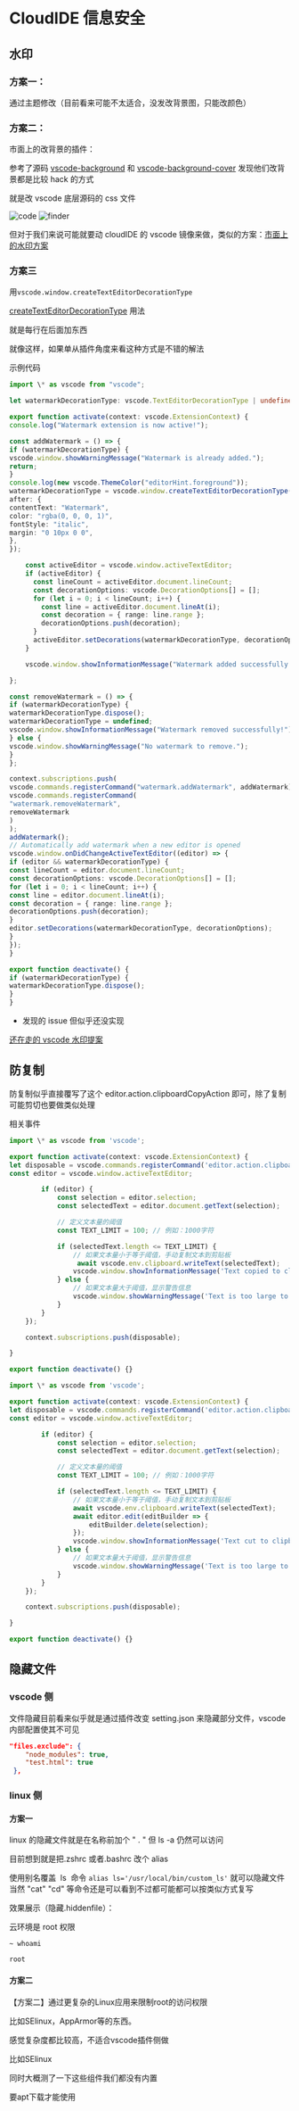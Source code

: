# CloudIDE 信息安全

## 水印

### 方案一：

通过主题修改（目前看来可能不太适合，没发改背景图，只能改颜色）

### 方案二：

市面上的改背景的插件：

参考了源码 [vscode-background](https://github.com/shalldie/vscode-background) 和 [vscode-background-cover](https://github.com/AShujiao/vscode-background-cover) 发现他们改背景都是比较 hack 的方式

就是改 vscode 底层源码的 css 文件

![code](/imgs/internship/cloudIDE/code.png)
![finder](/imgs/internship/cloudIDE/finder.png)

但对于我们来说可能就要动 cloudIDE 的 vscode 镜像来做，类似的方案：[市面上的水印方案](https://github.com/Ricbet/blog/blob/master/src/article/13.%E4%BB%8E%E6%B0%B4%E5%8D%B0%E6%8F%92%E4%BB%B6%E5%88%B0%E4%BF%AE%E6%94%B9CloudStudio%E6%9E%84%E5%BB%BA%E6%96%B9%E5%BC%8F.md)

### 方案三

用`vscode.window.createTextEditorDecorationType`

[createTextEditorDecorationType](https://github.com/microsoft/vscode-extension-samples/blob/main/decorator-sample/USAGE.md) 用法

就是每行在后面加东西

就像这样，如果单从插件角度来看这种方式是不错的解法

示例代码

```ts
import \* as vscode from "vscode";

let watermarkDecorationType: vscode.TextEditorDecorationType | undefined;

export function activate(context: vscode.ExtensionContext) {
console.log("Watermark extension is now active!");

const addWatermark = () => {
if (watermarkDecorationType) {
vscode.window.showWarningMessage("Watermark is already added.");
return;
}
console.log(new vscode.ThemeColor("editorHint.foreground"));
watermarkDecorationType = vscode.window.createTextEditorDecorationType({
after: {
contentText: "Watermark",
color: "rgba(0, 0, 0, 1)",
fontStyle: "italic",
margin: "0 10px 0 0",
},
});

    const activeEditor = vscode.window.activeTextEditor;
    if (activeEditor) {
      const lineCount = activeEditor.document.lineCount;
      const decorationOptions: vscode.DecorationOptions[] = [];
      for (let i = 0; i < lineCount; i++) {
        const line = activeEditor.document.lineAt(i);
        const decoration = { range: line.range };
        decorationOptions.push(decoration);
      }
      activeEditor.setDecorations(watermarkDecorationType, decorationOptions);
    }

    vscode.window.showInformationMessage("Watermark added successfully!");

};

const removeWatermark = () => {
if (watermarkDecorationType) {
watermarkDecorationType.dispose();
watermarkDecorationType = undefined;
vscode.window.showInformationMessage("Watermark removed successfully!");
} else {
vscode.window.showWarningMessage("No watermark to remove.");
}
};

context.subscriptions.push(
vscode.commands.registerCommand("watermark.addWatermark", addWatermark),
vscode.commands.registerCommand(
"watermark.removeWatermark",
removeWatermark
)
);
addWatermark();
// Automatically add watermark when a new editor is opened
vscode.window.onDidChangeActiveTextEditor((editor) => {
if (editor && watermarkDecorationType) {
const lineCount = editor.document.lineCount;
const decorationOptions: vscode.DecorationOptions[] = [];
for (let i = 0; i < lineCount; i++) {
const line = editor.document.lineAt(i);
const decoration = { range: line.range };
decorationOptions.push(decoration);
}
editor.setDecorations(watermarkDecorationType, decorationOptions);
}
});
}

export function deactivate() {
if (watermarkDecorationType) {
watermarkDecorationType.dispose();
}
}
```

- 发现的 issue 但似乎还没实现

[还在走的 vscode 水印提案](https://github.com/VSCodeTriageBot/testissues/issues/17458)

## 防复制

防复制似乎直接覆写了这个 editor.action.clipboardCopyAction 即可，除了复制可能剪切也要做类似处理

相关事件

```ts
import \* as vscode from 'vscode';

export function activate(context: vscode.ExtensionContext) {
let disposable = vscode.commands.registerCommand('editor.action.clipboardCopyAction', async () => {
const editor = vscode.window.activeTextEditor;

        if (editor) {
            const selection = editor.selection;
            const selectedText = editor.document.getText(selection);

            // 定义文本量的阈值
            const TEXT_LIMIT = 100; // 例如：1000字符

            if (selectedText.length <= TEXT_LIMIT) {
                // 如果文本量小于等于阈值，手动复制文本到剪贴板
                 await vscode.env.clipboard.writeText(selectedText);
                vscode.window.showInformationMessage('Text copied to clipboard.');
            } else {
                // 如果文本量大于阈值，显示警告信息
                vscode.window.showWarningMessage('Text is too large to copy!');
            }
        }
    });

    context.subscriptions.push(disposable);

}

export function deactivate() {}

import \* as vscode from 'vscode';

export function activate(context: vscode.ExtensionContext) {
let disposable = vscode.commands.registerCommand('editor.action.clipboardCutAction', async () => {
const editor = vscode.window.activeTextEditor;

        if (editor) {
            const selection = editor.selection;
            const selectedText = editor.document.getText(selection);

            // 定义文本量的阈值
            const TEXT_LIMIT = 100; // 例如：1000字符

            if (selectedText.length <= TEXT_LIMIT) {
                // 如果文本量小于等于阈值，手动复制文本到剪贴板
                await vscode.env.clipboard.writeText(selectedText);
                await editor.edit(editBuilder => {
                    editBuilder.delete(selection);
                });
                vscode.window.showInformationMessage('Text cut to clipboard.');
            } else {
                // 如果文本量大于阈值，显示警告信息
                vscode.window.showWarningMessage('Text is too large to copy!');
            }
        }
    });

    context.subscriptions.push(disposable);

}

export function deactivate() {}
```

## 隐藏文件

### vscode 侧

文件隐藏目前看来似乎就是通过插件改变 setting.json 来隐藏部分文件，vscode 内部配置使其不可见

```json
"files.exclude": {
	"node_modules": true,
	"test.html": true
 },
```

### linux 侧

#### 方案一
linux 的隐藏文件就是在名称前加个 " . " 但 ls -a 仍然可以访问

目前想到就是把.zshrc 或者.bashrc 改个 alias

使用别名覆盖  ls  命令 `alias ls='/usr/local/bin/custom_ls'` 就可以隐藏文件当然 "cat" "cd" 等命令还是可以看到不过都可能都可以按类似方式复写

效果展示（隐藏.hiddenfile）：

云环境是 root 权限

```shell
~ whoami

root
```

#### 方案二

【方案二】通过更复杂的Linux应用来限制root的访问权限

比如SElinux，AppArmor等的东西。

感觉复杂度都比较高，不适合vscode插件侧做

比如SElinux

同时大概测了一下这些组件我们都没有内置

要apt下载才能使用
